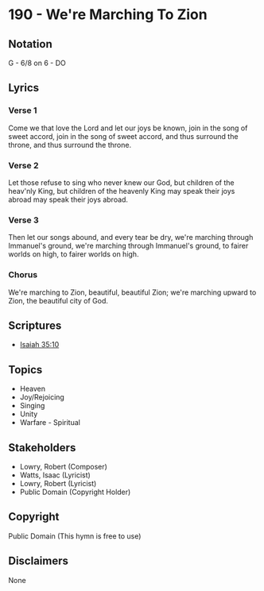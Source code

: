 # 190 - We're Marching To Zion

## Notation

G - 6/8 on 6 - DO

## Lyrics

### Verse 1

Come we that love the Lord and let our joys be known, join in the song of sweet accord, join in the song of sweet accord, and thus surround the throne, and thus surround the throne.

### Verse 2

Let those refuse to sing who never knew our God, but children of the heav'nly King, but children of the heavenly King may speak their joys abroad may speak their joys abroad.

### Verse 3

Then let our songs abound, and every tear be dry, we're marching through Immanuel's ground, we're marching through Immanuel's ground, to fairer worlds on high, to fairer worlds on high.

### Chorus

We're marching to Zion, beautiful, beautiful Zion; we're marching upward to Zion, the beautiful city of God.


## Scriptures

- [Isaiah 35:10](https://www.biblegateway.com/passage/?search=Isaiah%2035%3A10)

## Topics

- Heaven
- Joy/Rejoicing
- Singing
- Unity
- Warfare - Spiritual

## Stakeholders

- Lowry, Robert (Composer)
- Watts, Isaac (Lyricist)
- Lowry, Robert (Lyricist)
- Public Domain (Copyright Holder)

## Copyright

Public Domain
(This hymn is free to use)

## Disclaimers

None

